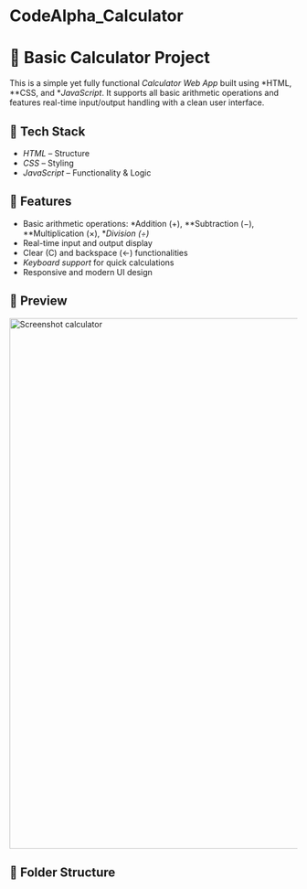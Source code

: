 # CodeAlpha_Calculator
# 🧮 Basic Calculator Project

This is a simple yet fully functional *Calculator Web App* built using *HTML, **CSS, and **JavaScript*. It supports all basic arithmetic operations and features real-time input/output handling with a clean user interface.

## 🔧 Tech Stack

- *HTML* – Structure  
- *CSS* – Styling  
- *JavaScript* – Functionality & Logic

## 🚀 Features

- Basic arithmetic operations: *Addition (+), **Subtraction (−), **Multiplication (×), **Division (÷)*
- Real-time input and output display
- Clear (C) and backspace (←) functionalities
- *Keyboard support* for quick calculations
- Responsive and modern UI design

## 📸 Preview
<img width="1292" height="928" alt="Screenshot calculator" src="https://github.com/user-attachments/assets/62b95d3e-712a-4fdb-a2df-06417c518860" />

## 📂 Folder Structure
